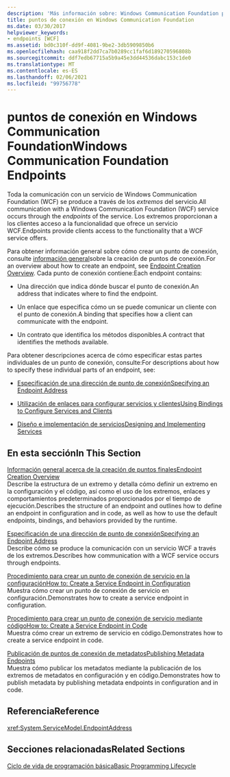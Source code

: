 ```yaml
---
description: 'Más información sobre: Windows Communication Foundation puntos de conexión'
title: puntos de conexión en Windows Communication Foundation
ms.date: 03/30/2017
helpviewer_keywords:
- endpoints [WCF]
ms.assetid: bd0c310f-dd9f-4081-9be2-3db5909850b6
ms.openlocfilehash: caa918f2dd7ca7b0289cc1faf6d189270596808b
ms.sourcegitcommit: ddf7edb67715a5b9a45e3dd44536dabc153c1de0
ms.translationtype: MT
ms.contentlocale: es-ES
ms.lasthandoff: 02/06/2021
ms.locfileid: "99756778"
---
```

# <a name="windows-communication-foundation-endpoints"></a><span data-ttu-id="ac82c-103">puntos de conexión en Windows Communication Foundation</span><span class="sxs-lookup"><span data-stu-id="ac82c-103">Windows Communication Foundation Endpoints</span></span>

<span data-ttu-id="ac82c-104">Toda la comunicación con un servicio de Windows Communication Foundation (WCF) se produce a través de los *extremos* del servicio.</span><span class="sxs-lookup"><span data-stu-id="ac82c-104">All communication with a Windows Communication Foundation (WCF) service occurs through the *endpoints* of the service.</span></span> <span data-ttu-id="ac82c-105">Los extremos proporcionan a los clientes acceso a la funcionalidad que ofrece un servicio WCF.</span><span class="sxs-lookup"><span data-stu-id="ac82c-105">Endpoints provide clients access to the functionality that a WCF service offers.</span></span>  
  
 <span data-ttu-id="ac82c-106">Para obtener información general sobre cómo crear un punto de conexión, consulte [información general](endpoint-creation-overview.md)sobre la creación de puntos de conexión.</span><span class="sxs-lookup"><span data-stu-id="ac82c-106">For an overview about how to create an endpoint, see [Endpoint Creation Overview](endpoint-creation-overview.md).</span></span> <span data-ttu-id="ac82c-107">Cada punto de conexión contiene:</span><span class="sxs-lookup"><span data-stu-id="ac82c-107">Each endpoint contains:</span></span>  
  
- <span data-ttu-id="ac82c-108">Una dirección que indica dónde buscar el punto de conexión.</span><span class="sxs-lookup"><span data-stu-id="ac82c-108">An address that indicates where to find the endpoint.</span></span>  
  
- <span data-ttu-id="ac82c-109">Un enlace que especifica cómo un se puede comunicar un cliente con el punto de conexión.</span><span class="sxs-lookup"><span data-stu-id="ac82c-109">A binding that specifies how a client can communicate with the endpoint.</span></span>  
  
- <span data-ttu-id="ac82c-110">Un contrato que identifica los métodos disponibles.</span><span class="sxs-lookup"><span data-stu-id="ac82c-110">A contract that identifies the methods available.</span></span>  
  
 <span data-ttu-id="ac82c-111">Para obtener descripciones acerca de cómo especificar estas partes individuales de un punto de conexión, consulte:</span><span class="sxs-lookup"><span data-stu-id="ac82c-111">For descriptions about how to specify these individual parts of an endpoint, see:</span></span>  
  
- [<span data-ttu-id="ac82c-112">Especificación de una dirección de punto de conexión</span><span class="sxs-lookup"><span data-stu-id="ac82c-112">Specifying an Endpoint Address</span></span>](specifying-an-endpoint-address.md)  
  
- [<span data-ttu-id="ac82c-113">Utilización de enlaces para configurar servicios y clientes</span><span class="sxs-lookup"><span data-stu-id="ac82c-113">Using Bindings to Configure Services and Clients</span></span>](using-bindings-to-configure-services-and-clients.md)  
  
- [<span data-ttu-id="ac82c-114">Diseño e implementación de servicios</span><span class="sxs-lookup"><span data-stu-id="ac82c-114">Designing and Implementing Services</span></span>](designing-and-implementing-services.md)  
  
## <a name="in-this-section"></a><span data-ttu-id="ac82c-115">En esta sección</span><span class="sxs-lookup"><span data-stu-id="ac82c-115">In This Section</span></span>  

 [<span data-ttu-id="ac82c-116">Información general acerca de la creación de puntos finales</span><span class="sxs-lookup"><span data-stu-id="ac82c-116">Endpoint Creation Overview</span></span>](endpoint-creation-overview.md)  
 <span data-ttu-id="ac82c-117">Describe la estructura de un extremo y detalla cómo definir un extremo en la configuración y el código, así como el uso de los extremos, enlaces y comportamientos predeterminados proporcionados por el tiempo de ejecución.</span><span class="sxs-lookup"><span data-stu-id="ac82c-117">Describes the structure of an endpoint and outlines how to define an endpoint in configuration and in code, as well as how to use the default endpoints, bindings, and behaviors provided by the runtime.</span></span>  
  
 [<span data-ttu-id="ac82c-118">Especificación de una dirección de punto de conexión</span><span class="sxs-lookup"><span data-stu-id="ac82c-118">Specifying an Endpoint Address</span></span>](specifying-an-endpoint-address.md)  
 <span data-ttu-id="ac82c-119">Describe cómo se produce la comunicación con un servicio WCF a través de los extremos.</span><span class="sxs-lookup"><span data-stu-id="ac82c-119">Describes how communication with a WCF service occurs through endpoints.</span></span>  
  
 [<span data-ttu-id="ac82c-120">Procedimiento para crear un punto de conexión de servicio en la configuración</span><span class="sxs-lookup"><span data-stu-id="ac82c-120">How to: Create a Service Endpoint in Configuration</span></span>](./feature-details/how-to-create-a-service-endpoint-in-configuration.md)  
 <span data-ttu-id="ac82c-121">Muestra cómo crear un punto de conexión de servicio en configuración.</span><span class="sxs-lookup"><span data-stu-id="ac82c-121">Demonstrates how to create a service endpoint in configuration.</span></span>  
  
 [<span data-ttu-id="ac82c-122">Procedimiento para crear un punto de conexión de servicio mediante código</span><span class="sxs-lookup"><span data-stu-id="ac82c-122">How to: Create a Service Endpoint in Code</span></span>](./feature-details/how-to-create-a-service-endpoint-in-code.md)  
 <span data-ttu-id="ac82c-123">Muestra cómo crear un extremo de servicio en código.</span><span class="sxs-lookup"><span data-stu-id="ac82c-123">Demonstrates how to create a service endpoint in code.</span></span>  
  
 [<span data-ttu-id="ac82c-124">Publicación de puntos de conexión de metadatos</span><span class="sxs-lookup"><span data-stu-id="ac82c-124">Publishing Metadata Endpoints</span></span>](publishing-metadata-endpoints.md)  
 <span data-ttu-id="ac82c-125">Muestra cómo publicar los metadatos mediante la publicación de los extremos de metadatos en configuración y en código.</span><span class="sxs-lookup"><span data-stu-id="ac82c-125">Demonstrates how to publish metadata by publishing metadata endpoints in configuration and in code.</span></span>  
  
## <a name="reference"></a><span data-ttu-id="ac82c-126">Referencia</span><span class="sxs-lookup"><span data-stu-id="ac82c-126">Reference</span></span>  

 <xref:System.ServiceModel.EndpointAddress>  
  
## <a name="related-sections"></a><span data-ttu-id="ac82c-127">Secciones relacionadas</span><span class="sxs-lookup"><span data-stu-id="ac82c-127">Related Sections</span></span>  

 [<span data-ttu-id="ac82c-128">Ciclo de vida de programación básica</span><span class="sxs-lookup"><span data-stu-id="ac82c-128">Basic Programming Lifecycle</span></span>](basic-programming-lifecycle.md)
